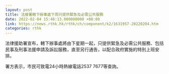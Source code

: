 ```yaml
---
layout: post
title: 法援署轄下辦事處下周只提供緊急及必需公共服務
date: 2022-02-04 15:48:13.000000000 +08:00
link: https://news.rthk.hk/rthk/ch/component/k2/1631957-20220204.htm
categories: rthk
---
```


法律援助署宣布，轄下辦事處將由下星期一起，只提供緊急及必需公共服務、包括民事及刑事法援申請及訴訟服務，直至另行通告，以配合政府實施的特別上班安排。

署方表示，市民可致電24小時熱線電話2537 7677等查詢。
